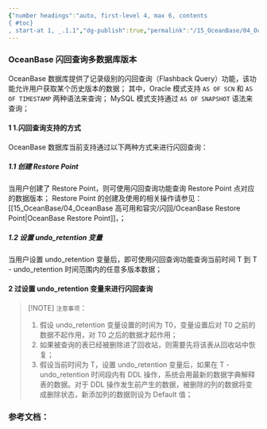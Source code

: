 ```yaml
---
{"number headings":"auto, first-level 4, max 6, contents
{ #toc}
, start-at 1, _.1.1","dg-publish":true,"permalink":"/15_OceanBase/04_OceanBase 高可用和容灾/闪回/OceanBase  闪回查询多数据库版本/","dgPassFrontmatter":true}
---
```



### OceanBase 闪回查询多数据库版本

OceanBase 数据库提供了记录级别的闪回查询（Flashback Query）功能，该功能允许用户获取某个历史版本的数据；
其中，Oracle 模式支持 `AS OF SCN` 和 `AS OF TIMESTAMP` 两种语法来查询；
MySQL 模式支持通过 `AS OF SNAPSHOT` 语法来查询；

#### 1 1.闪回查询支持的方式  
OceanBase 数据库当前支持通过以下两种方式来进行闪回查询：

##### 1.1 创建 Restore Point  
当用户创建了 Restore Point，则可使用闪回查询功能查询 Restore Point 点对应的数据版本；
Restore Point 的创建及使用的相关操作请参见： [[15_OceanBase/04_OceanBase 高可用和容灾/闪回/OceanBase Restore Point\|OceanBase Restore Point]]，；

##### 1.2 设置 undo_retention 变量
当用户设置 undo_retention 变量后，即可使用闪回查询功能查询当前时间 T 到 T - undo_retention 时间范围内的任意多版本数据；

#### 2 过设置 undo_retention 变量来进行闪回查询  

> [!NOTE] `注意事项`：
> 1. 假设 undo_retention 变量设置的时间为 T0，变量设置后对 T0 之前的数据不起作用，对 T0 之后的数据才起作用；
> 2. 如果被查询的表已经被删除进了回收站，则需要先将该表从回收站中恢复；
> 3. 假设当前时间为 T，设置 undo_retention 变量后，如果在 T - undo_retention 时间段内有 DDL 操作，系统会用最新的数据字典解释表的数据。对于 DDL 操作发生前产生的数据，被删除的列的数据将变成删除状态，新添加列的数据则设为 Default 值；



### 参考文档：

